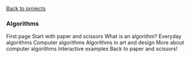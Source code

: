 <a href="../" class="quaternary"><f-leftarrow-icon /> Back to projects</a>

### Algorithms

<div class="grid" style="--cols: 1fr">

<f-section-card section="START">
First page
</f-section-card>

<f-section-card section="WARMUP">
Start with paper and scissors
</f-section-card>

<f-section-card section="DEFINITION">
  What is an algorithm?
</f-section-card>

<f-section-card section="EVERYDAY_ALGORITHMS">
Everyday algorithms
</f-section-card>

<f-section-card section="COMPUTER_ALGORITHMS">
Computer algorithms
</f-section-card>

<f-section-card section="EXAMPLES">
Algorithms in art and design
</f-section-card>

<f-section-card section="THEORY">
More about computer algorithms
</f-section-card>

<f-section-card section="INTERACTIVE">
Interactive examples
</f-section-card>

<f-section-card section="FINAL">
Back to paper and scissors!
</f-section-card>



</div>
